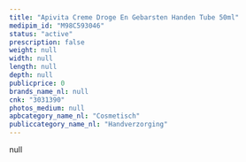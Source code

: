```yaml
---
title: "Apivita Creme Droge En Gebarsten Handen Tube 50ml"
medipim_id: "M98C593046"
status: "active"
prescription: false
weight: null
width: null
length: null
depth: null
publicprice: 0
brands_name_nl: null
cnk: "3031390"
photos_medium: null
apbcategory_name_nl: "Cosmetisch"
publiccategory_name_nl: "Handverzorging"
---
```

null
